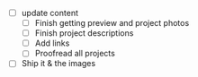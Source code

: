 - [ ] update content
    - [ ] Finish getting preview and project photos
    - [ ] Finish project descriptions
    - [ ] Add links
    - [ ] Proofread all projects
- [ ] Ship it & the images